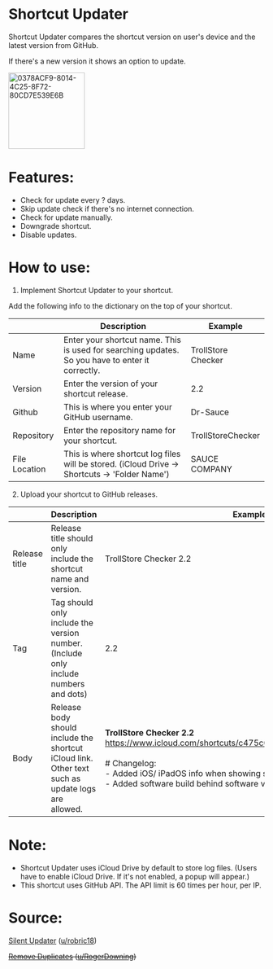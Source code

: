 # Shortcut Updater 

Shortcut Updater compares the shortcut version on user's device and the latest version from GitHub. 

If there's a new version it shows an option to update.

<img width="150" alt="0378ACF9-8014-4C25-8F72-80CD7E539E6B" src="https://user-images.githubusercontent.com/82555878/210124744-680186bc-e300-458f-9820-084acc4b0d09.png">

# Features:
- Check for update every ? days.
- Skip update check if there's no internet connection.
- Check for update manually.
- Downgrade shortcut.
- Disable updates.

# How to use:
1. Implement Shortcut Updater to your shortcut.

Add the following info to the dictionary on the top of your shortcut.

|               | Description                                                                                      | Example            |
|---------------|--------------------------------------------------------------------------------------------------|--------------------|
| Name          | Enter your shortcut name. This is used for searching updates. So you have to enter it correctly. | TrollStore Checker |
| Version       | Enter the version of your shortcut release.                                                      | 2.2                |
| Github        | This is where you enter your GitHub username.                                                    | Dr-Sauce           |
| Repository    | Enter the repository name for your shortcut.                                                     | TrollStoreChecker  |
| File Location | This is where shortcut log files will be stored. (iCloud Drive → Shortcuts → 'Folder Name')      | SAUCE COMPANY      |

2. Upload your shortcut to GitHub releases.

|               | Description                                                                                                   | Example                                                                                                                                                                                                                                                                                                                   |
|---------------|---------------------------------------------------------------------------------------------------------------|---------------------------------------------------------------------------------------------------------------------------------------------------------------------------------------------------------------------------------------------------------------------------------------------------------------------------|
| Release title | Release title should only include the shortcut name and version.                                              | TrollStore Checker 2.2                                                                                                                                                                                                                                                                                                     |
| Tag           | Tag should only include the version number. (Include only include numbers and dots)| 2.2                                                                                                                                                                                                                                                                                                                       |
| Body          | Release body should include the shortcut iCloud link. Other text such as update logs are allowed.             | **TrollStore Checker 2.2** https://www.icloud.com/shortcuts/c475c0f149fb4ea8b659d7b7ca6ecf48 <br /><br /> # Changelog: <br /> - Added iOS/ iPadOS info when showing software version. <br /> - Added software build behind software version. |

# Note:
- Shortcut Updater uses iCloud Drive by default to store log files. (Users have to enable iCloud Drive. If it's not enabled, a popup will appear.)
- This shortcut uses GitHub API. The API limit is 60 times per hour, per IP.

# Source:

[Silent Updater](https://www.reddit.com/r/shortcuts/comments/k094tf/shortcut_updater_tutorial/) ([u/robric18](https://www.reddit.com/user/robric18))

~~[Remove Duplicates](https://www.reddit.com/r/shortcuts/comments/fv1l2u/comment/fmfzzn3/) ([u/RogerDowning](https://www.reddit.com/user/RogerDowning))~~
